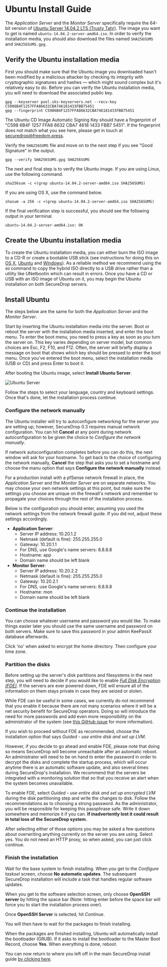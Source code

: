 # Ubuntu Install Guide


The *Application Server* and the *Monitor Server* specifically require the 64-bit version of [Ubuntu Server 14.04.2 LTS (Trusty Tahr)](http://releases.ubuntu.com/14.04.2/). The image you want to get is named `ubuntu-14.04.2-server-amd64.iso`. In order to verify the installation media, you should also download the files named `SHA256SUMS` and `SHA256SUMS.gpg`.

## Verify the Ubuntu installation media

First you should make sure that the Ubuntu image you downloaded hasn't been modified by a malicious attacker by checking its integrity with cryptographic signatures and hashes  — which might sound complex but it's relatively easy to do. Before you can verify the Ubuntu installation media, you will need to download the associated public key.

```
gpg --keyserver pool.sks-keyservers.net --recv-key C5986B4F1257FFA86632CBA746181433FBB75451
gpg --fingerprint C5986B4F1257FFA86632CBA746181433FBB75451
```

The Ubuntu CD Image Automatic Signing Key should have a fingerprint of "C598 6B4F 1257 FFA8 6632  CBA7 4618 1433 FBB7 5451". If the fingerprint does not match what you see here, please get in touch at securedrop@freedom.press.

Verify the `SHA256SUMS` file and move on to the next step if you see "Good Signature" in the output.

```
gpg --verify SHA256SUMS.gpg SHA256SUMS
```

The next and final step is to verify the Ubuntu image. If you are using Linux, use the following command.

```
sha256sum -c <(grep ubuntu-14.04.2-server-amd64.iso SHA256SUMS)
```

If you are using OS X, use the command below.

```
shasum -a 256 -c <(grep ubuntu-14.04.2-server-amd64.iso SHA256SUMS)
```

If the final verification step is successful, you should see the following output in your terminal.

```
ubuntu-14.04.2-server-amd64.iso: OK
```

## Create the Ubuntu installation media

To create the Ubuntu installation media, you can either burn the ISO image to a CD-R or create a bootable USB stick (see instructions for doing this on [OS X](http://www.ubuntu.com/download/desktop/create-a-usb-stick-on-mac-osx), [Ubuntu](http://www.ubuntu.com/download/desktop/create-a-usb-stick-on-ubuntu) and [Windows](http://www.ubuntu.com/download/desktop/create-a-usb-stick-on-windows)). As a reliable method we recommend using the `dd` command to copy the hybrid ISO directly to a USB drive rather than a utility like UNetbootin which can result in errors. Once you have a CD or USB with an ISO image of Ubuntu on it, you may begin the Ubuntu installation on both SecureDrop servers.

## Install Ubuntu

The steps below are the same for both the *Application Server* and the *Monitor Server*.

Start by inserting the Ubuntu installation media into the server. Boot or reboot the server with the installation media inserted, and enter the boot menu. To enter the boot menu, you need to press a key as soon as you turn the server on. This key varies depending on server model, but common choices are Esc, F2, F10, and F12. Often, the server will briefly display a message on boot that shows which key should be pressed to enter the boot menu. Once you've entered the boot menu, select the installation media (USB or CD) and press Enter to boot it.

After booting the Ubuntu image, select **Install Ubuntu Server**.

![Ubuntu Server](/docs/images/install/ubuntu_server.png)

Follow the steps to select your language, country and keyboard settings. Once that's done, let the installation process continue.

### Configure the network manually

The Ubuntu installer will try to autoconfigure networking for the server you are setting up; however, SecureDrop 0.3 requires manual network configuration. You can hit **Cancel** at any point during network autoconfiguration to be given the choice to *Configure the network manually*.

If network autoconfiguration completes before you can do this, the next window will ask for your hostname. To get back to the choice of configuring the network manually, **Cancel** the step that asks you to set a hostname and choose the manu option that says **Configure the network manually** instead.

For a production install with a pfSense network firewall in place, the *Application Server* and the *Monitor Server* are on separate networks. You may choose your own network settings at this point, but make sure the settings you choose are unique on the firewall's network and remember to propagate your choices through the rest of the installation process.

Below is the configuration you should enter, assuming you used the network settings from the network firewall guide. If you did not, adjust these settings accordingly.

* **Application Server**:
    * Server IP address: 10.20.1.2
    * Netmask (default is fine): 255.255.255.0
    * Gateway: 10.20.1.1
    * For DNS, use Google's name servers: 8.8.8.8
    * Hostname: app
    * Domain name should be left blank
* **Monitor Server**:
    * Server IP address: 10.20.2.2
    * Netmask (default is fine): 255.255.255.0
    * Gateway: 10.20.2.1
    * For DNS, use Google's name servers: 8.8.8.8
    * Hostname: mon
    * Domain name should be left blank

### Continue the installation

You can choose whatever username and password you would like. To make things easier later you should use the same username and password on both servers. Make sure to save this password in your admin KeePassX database afterwards.

Click 'no' when asked to encrypt the home directory. Then configure your time zone.

### Partition the disks

Before setting up the server's disk partitions and filesystems in the next step, you will need to decide if you would like to enable [*Full Disk Encryption (FDE)*](https://www.eff.org/deeplinks/2012/11/privacy-ubuntu-1210-full-disk-encryption). If the servers are ever powered down, FDE will ensure all of the information on them stays private in case they are seized or stolen.

While FDE can be useful in some cases, we currently do not recommend that you enable it because there are not many scenarios where it will be a net security benefit for SecureDrop operators. Doing so will introduce the need for more passwords and add even more responsibility on the administrator of the system (see [this GitHub issue](https://github.com/freedomofpress/securedrop/issues/511#issuecomment-50823554) for more information).

If you wish to proceed without FDE as recommended, choose the installation option that says *Guided - use entire disk and set up LVM*.

However, if you decide to go ahead and enable FDE, please note that doing so means SecureDrop will become unreachable after an automatic reboot. An administrator will need to be on hand to enter the password in order to decrypt the disks and complete the startup process, which will occur anytime there is an automatic software update, and also several times during SecureDrop's installation. We recommend that the servers be integrated with a monitoring solution that so that you receive an alert when the system becomes unavailable.

To enable FDE, select *Guided - use entire disk and set up encrypted LVM* during the disk partitioning step and write the changes to disk. Follow the recommendations as to choosing a strong password. As the administrator, you will be responsible for keeping this passphrase safe. Write it down somewhere and memorize it if you can. **If inadvertently lost it could result in total loss of the SecureDrop system.**

After selecting either of those options you may be asked a few questions about overwriting anything currently on the server you are using. Select yes. You do not need an HTTP proxy, so when asked, you can just click continue.

### Finish the installation

Wait for the base system to finish installing. When you get to the *Configure tasksel* screen, choose **No automatic updates**. The subsequent SecureDrop installation will include a task that handles regular software updates.

When you get to the software selection screen, only choose **OpenSSH server** by hitting the space bar (Note: hitting enter before the space bar will force you to start the installation process over).

Once **OpenSSH Server** is selected, hit *Continue*.

You will then have to wait for the packages to finish installing.

When the packages are finished installing, Ubuntu will automatically install the bootloader (GRUB). If it asks to install the bootloader to the Master Boot Record, choose **Yes**. When everything is done, reboot.

You can now return to where you left off in the main SecureDrop install guide [by clicking here](/docs/install.md#install-the-securedrop-application).
